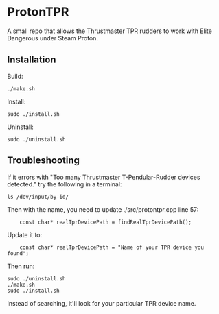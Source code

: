 # ProtonTPR
A small repo that allows the Thrustmaster TPR rudders to work with Elite Dangerous under Steam Proton.

## Installation

Build:
```
./make.sh
```

Install:
```
sudo ./install.sh
```

Uninstall:
```
sudo ./uninstall.sh
```

## Troubleshooting

If it errors with "Too many Thrustmaster T-Pendular-Rudder devices detected." try the following in a terminal:

```
ls /dev/input/by-id/
```

Then with the name, you need to update ./src/protontpr.cpp line 57:

```    const char* realTprDevicePath = findRealTprDevicePath();```

Update it to:

```    const char* realTprDevicePath = "Name of your TPR device you found";```

Then run:
```
sudo ./uninstall.sh
./make.sh
sudo ./install.sh
```

Instead of searching, it'll look for your particular TPR device name.
